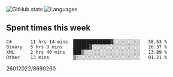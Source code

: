 ![GitHub stats](https://github-readme-stats.vercel.app/api?username=emipa606&theme=github_dark&show_icons=true) 
![Languages](https://github-readme-stats.vercel.app/api/top-langs/?username=emipa606&theme=github_dark&layout=compact)

## Spent times this week
<!--START_SECTION:waka-->

```text
C#       11 hrs 14 mins  ██████████████▓░░░░░░░░░░   58.53 %
Binary   5 hrs 3 mins    ██████▓░░░░░░░░░░░░░░░░░░   26.37 %
XML      2 hrs 40 mins   ███▒░░░░░░░░░░░░░░░░░░░░░   13.89 %
Other    13 mins         ▒░░░░░░░░░░░░░░░░░░░░░░░░   01.21 %
```

<!--END_SECTION:waka-->


26012022/8690260
